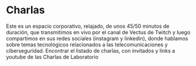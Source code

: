 # Charlas
Este es un espacio corporativo, relajado, de unos 45/50 minutos de duración, que transmitimos en vivo por el canal de Vectus de Twitch y luego compartimos en sus redes sociales (instagram y linkedin), donde hablamos sobre temas tecnológicos relacionados a las telecomunicaciones y ciberseguridad.
Encontrar el listado de charlas, con invitados y links a youtube de las Charlas de Laboratorio
